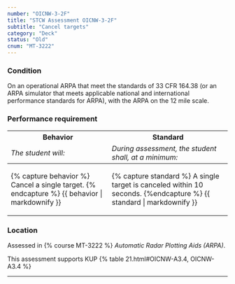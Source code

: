 ```yaml
---
number: "OICNW-3-2F"
title: "STCW Assessment OICNW-3-2F"
subtitle: "Cancel targets"
category: "Deck"
status: "Old"
cnum: "MT-3222"
---
```

### Condition

On an operational ARPA that meet the standards of 33 CFR 164.38 (or an ARPA simulator that meets applicable national and international performance standards for ARPA), with the ARPA on the 12 mile scale.

### Performance requirement 

<table width='100%' class='Guidelines'>
 <thead>
 <tr>
     <th class='thirty'>Behavior</th>
     <th class='seventy'>Standard</th>
 </tr>
 <tr>
     <td><em>The student will:</em></td>
     <td><em>During assessment, the student shall, at a minimum:</em></td>
 </tr>
 </thead>
 <tbody>
 

<tr><td>

{% capture behavior %}
Cancel a single target.
{% endcapture %}
{{ behavior | markdownify }}

</td><td>

{% capture standard %}
A single target is canceled within 10 seconds.
{%endcapture %}
{{ standard | markdownify }}

</td></tr>



 </tbody>
 </table>

### Location

Assessed in  {% course  MT-3222 %}  *Automatic Radar Plotting Aids (ARPA)*.

This assessment supports KUP {% table 21.html#OICNW-A3.4, OICNW-A3.4 %}

***

